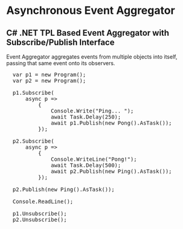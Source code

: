 Asynchronous Event Aggregator
=============================

C# .NET TPL Based Event Aggregator with Subscribe/Publish Interface
-------------------------------------------------------------------

Event Aggregator aggregates events from multiple objects into itself, passing that same event onto its observers.

<pre>
  var p1 = new Program();
  var p2 = new Program();

  p1.Subscribe<Ping>(
      async p =>
          {
              Console.Write("Ping... ");
              await Task.Delay(250);
              await p1.Publish(new Pong().AsTask());
          });

  p2.Subscribe<Pong>(
      async p =>
          {
              Console.WriteLine("Pong!");
              await Task.Delay(500);
              await p2.Publish(new Ping().AsTask());
          });

  p2.Publish(new Ping().AsTask());

  Console.ReadLine();

  p1.Unsubscribe<Ping>();
  p2.Unsubscribe<Pong>();
</pre>
